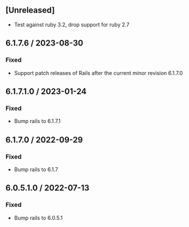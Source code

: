 ## [Unreleased]
* Test against ruby 3.2, drop support for ruby 2.7

## 6.1.7.6 / 2023-08-30
### Fixed
* Support patch releases of Rails after the current minor revision 6.1.7.0

## 6.1.7.1.0 / 2023-01-24
### Fixed
* Bump rails to 6.1.7.1

## 6.1.7.0 / 2022-09-29
### Fixed
* Bump rails to 6.1.7

## 6.0.5.1.0 / 2022-07-13
### Fixed
* Bump rails to 6.0.5.1
